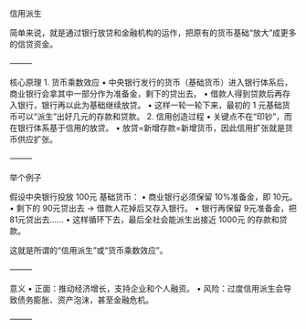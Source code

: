 信用派生

简单来说，就是通过银行放贷和金融机构的运作，把原有的货币基础“放大”成更多的信贷资金。

⸻

核心原理
	1.	货币乘数效应
	•	中央银行发行的货币（基础货币）进入银行体系后，商业银行会拿其中一部分作为准备金，剩下的贷出去。
	•	借款人得到贷款后再存入银行，银行再以此为基础继续放贷。
	•	这样一轮一轮下来，最初的 1 元基础货币可以“派生”出好几元的存款和贷款。
	2.	信用创造过程
	•	关键点不在“印钞”，而在银行体系基于信用的放贷。
	•	放贷=新增存款=新增货币，因此信用扩张就是货币供应扩张。

⸻

举个例子

假设中央银行投放 100元 基础货币：
	•	商业银行必须保留 10%准备金，即 10元。
	•	剩下的 90元贷出去 → 借款人花掉后又存入银行。
	•	银行再保留 9元准备金，把 81元贷出去……
	•	这样循环下去，最后全社会能派生出接近 1000元 的存款和贷款。

这就是所谓的“信用派生”或“货币乘数效应”。

⸻

意义
	•	正面：推动经济增长，支持企业和个人融资。
	•	风险：过度信用派生会导致债务膨胀、资产泡沫，甚至金融危机。

⸻
